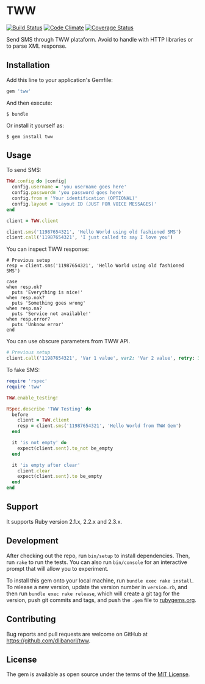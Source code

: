 # TWW

[![Build Status](https://travis-ci.org/dlibanori/tww.svg?branch=master)](https://travis-ci.org/dlibanori/tww)
[![Code Climate](https://codeclimate.com/github/dlibanori/tww/badges/gpa.svg)](https://codeclimate.com/github/dlibanori/tww)
[![Coverage Status](https://coveralls.io/repos/github/dlibanori/tww/badge.svg?branch=master)](https://coveralls.io/github/dlibanori/tww?branch=master)

Send SMS through TWW plataform. Avoid to handle with HTTP libraries or to parse XML response.

## Installation

Add this line to your application's Gemfile:

```ruby
gem 'tww'
```

And then execute:

    $ bundle

Or install it yourself as:

    $ gem install tww

## Usage

To send SMS:

```ruby
TWW.config do |config|
  config.username = 'you username goes here'
  config.password= 'you password goes here'
  config.from = 'Your identification (OPTIONAL)'
  config.layout = 'Layout ID (JUST FOR VOICE MESSAGES)'
end

client = TWW.client

client.sms('11987654321', 'Hello World using old fashioned SMS')
client.call('11987654321', 'I just called to say I love you')
```

You can inspect TWW response:

```
# Previous setup
resp = client.sms('11987654321', 'Hello World using old fashioned SMS')

case
when resp.ok?
  puts 'Everything is nice!'
when resp.nok?
  puts 'Something goes wrong'
when resp.na?
  puts 'Service not available!'
when resp.error?
  puts 'Unknow error'
end
```

You can use obscure parameters from TWW API.

```ruby
# Previous setup
client.call('11987654321', 'Var 1 value', var2: 'Var 2 value', retry: 3)
```

To fake SMS:

```ruby
require 'rspec'
require 'tww'

TWW.enable_testing!

RSpec.describe 'TWW Testing' do
  before
    client = TWW.client
    resp = client.sms('11987654321', 'Hello World from TWW Gem')
  end

  it 'is not empty' do
    expect(client.sent).to_not be_empty
  end

  it 'is empty after clear'
    client.clear
    expect(client.sent).to be_empty
  end
end
```

## Support

It supports Ruby version 2.1.x, 2.2.x and 2.3.x.

## Development

After checking out the repo, run `bin/setup` to install dependencies. Then, run `rake` to run the tests. You can also run `bin/console` for an interactive prompt that will allow you to experiment.

To install this gem onto your local machine, run `bundle exec rake install`. To release a new version, update the version number in `version.rb`, and then run `bundle exec rake release`, which will create a git tag for the version, push git commits and tags, and push the `.gem` file to [rubygems.org](https://rubygems.org).

## Contributing

Bug reports and pull requests are welcome on GitHub at https://github.com/dlibanori/tww.


## License

The gem is available as open source under the terms of the [MIT License](http://opensource.org/licenses/MIT).

